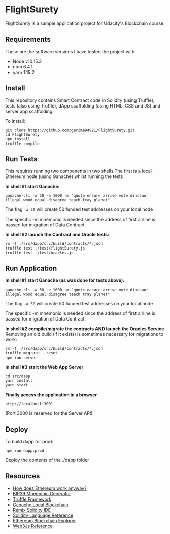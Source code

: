 # FlightSurety

FlightSurety is a sample application project for Udacity's Blockchain course.

## Requirements
These are the software versions I have tested the project with
* Node v10.15.3
* npm 6.4.1
* yarn 1.15.2

## Install

This repository contains Smart Contract code in Solidity (using Truffle), tests (also using Truffle), dApp scaffolding (using HTML, CSS and JS) and server app scaffolding.

To install:
```shell
git clone https://github.com/garima94921/FlightSurety.git
cd FlightSurety
npm install
truffle compile
```

## Run Tests
This requires running two components in two shells
The first is a local Ethereum node (using Ganache) whilst running the tests

**In shell #1 start Ganache:**
```
ganache-cli -a 50 -e 1000 -m "quote ensure arrive vote dinosaur illegal wood equal disagree teach tray planet" 
```
The flag `-a 50` will create 50 funded test addresses on your local node

The specific -m mnemonic is needed since the address of first airline is 
passed for migration of Data Contract.

**In shell #2 launch the Contract and Oracle tests:**
```shell
rm -f ./src/dapp/src/build/contracts/*.json
truffle test ./test/flightSurety.js
truffle test ./test/oracles.js
```

## Run Application

**In shell #1 start Ganache (as was done for tests above):**
```
ganache-cli -a 50 -e 1000 -m "quote ensure arrive vote dinosaur illegal wood equal disagree teach tray planet" 
```
The flag `-a 50` will create 50 funded test addresses on your local node

The specific -m mnemonic is needed since the address of first airline is 
passed for migration of Data Contract.

**In shell #2 compile/migrate the contracts AND launch the Oracles Service**
Removing an old build (if it exists) is sometimes necessary for migrations to work:
```
rm -f ./src/dapp/src/build/contracts/*.json
truffle migrate --reset
npm run server
```
**In shell #3 start the Web App Server**
```
cd src/dapp
yarn install
yarn start
```

**Finally access the application in a browser**

`http://localhost:3001`

(Port 3000 is reserved for the Server API)

## Deploy

To build dapp for prod:

`npm run dapp:prod`

Deploy the contents of the ./dapp folder


## Resources

* [How does Ethereum work anyway?](https://medium.com/@preethikasireddy/how-does-ethereum-work-anyway-22d1df506369)
* [BIP39 Mnemonic Generator](https://iancoleman.io/bip39/)
* [Truffle Framework](http://truffleframework.com/)
* [Ganache Local Blockchain](http://truffleframework.com/ganache/)
* [Remix Solidity IDE](https://remix.ethereum.org/)
* [Solidity Language Reference](http://solidity.readthedocs.io/en/v0.4.24/)
* [Ethereum Blockchain Explorer](https://etherscan.io/)
* [Web3Js Reference](https://github.com/ethereum/wiki/wiki/JavaScript-API)


